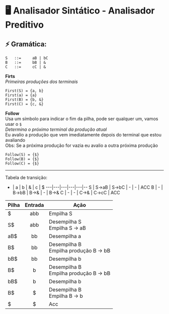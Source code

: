 # 🖥️ Analisador Sintático - Analisador Preditivo

## ⚡ Gramática:

    S   ::=     aB | bC
    B   ::=     bB | &
    C   ::=     cC | &

**Firts**<br>
_Primeiras produções dos terminais_<br>

    First(S) = {a, b}
    First(a) = {a}
    First(B) = {b, &}
    First(C) = {c, &}

**Follow**<br>
Usa um símbolo para indicar o fim da pilha, pode ser qualquer um, vamos usar o `$`<br>
_Determina o próximo terminal da produção atual_<br>
Eu avalio a produção que vem imediatamente depois do terminal que estou avaliando<br>
Obs: Se a próxima produção for vazia eu avalio a outra próxima produção

    Follow(S) = {$}
    Follow(B) = {$}
    Follow(C) = {$}

_____

Tabela de transição:

 - | a | b | & | c | $
 ---|---|---|---|---|--
 S | S->aB | S->bC | - | - | ACC
 B | - | B->bB | B->& | - | B->&
 C | - | - | C->& | C->cC | ACC



Pilha | Entrada | Ação
:---|:---:|---
$ | abb | Empilha S
S$ | abb | Desempilha S <br> Empilha S -> aB
aB$ | bb | Desempilha a
B$ | bb | Desempilha B <br> Empilha produção B -> bB
bB$ | bb | Desempilha b
B$ | b | Desempilha B <br> Empilha produção B -> bB
bB$ | b | Desempilha b
B$ | $ | Desempilha B <br> Empilha B -> b
$ | $ | Acc